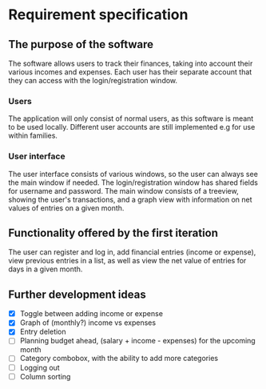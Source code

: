 # Requirement specification

## The purpose of the software

The software allows users to track their finances, taking into account their various incomes and expenses.
Each user has their separate account that they can access with the login/registration window.

### Users

The application will only consist of normal users, as this software is meant to be used locally. Different user accounts
are still implemented e.g for use within families.

### User interface

The user interface consists of various windows, so the user can always see the main window if needed.
The login/registration window has shared fields for username and password. The main window consists of a treeview,
showing
the user's transactions, and a graph view with information on net values of entries on a given month.

## Functionality offered by the first iteration

The user can register and log in, add financial entries (income or expense), view previous entries in a list, as well as view the net value of entries for days in a given month.

## Further development ideas

- [x] Toggle between adding income or expense
- [x] Graph of (monthly?) income vs expenses
- [x] Entry deletion
- [ ] Planning budget ahead, (salary + income - expenses) for the upcoming month
- [ ] Category combobox, with the ability to add more categories
- [ ] Logging out
- [ ] Column sorting